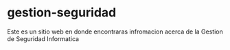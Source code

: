 # gestion-seguridad
Este es un sitio web en donde encontraras infromacion acerca de la Gestion de Seguridad Informatica
